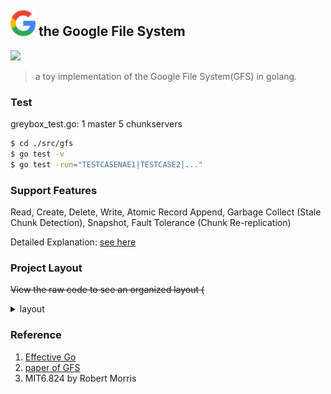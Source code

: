 ## <img src="docs/static/icon.png" width="40"> the Google File System

![](https://img.shields.io/badge/language-Go-blue)

> a toy implementation of the Google File System(GFS) in golang.

### Test

greybox_test.go: 1 master 5 chunkservers 


```bash
$ cd ./src/gfs
$ go test -v 
$ go test -run="TESTCASENAE1|TESTCASE2|..."
```



### Support Features

Read, Create, Delete, Write, Atomic Record Append, Garbage Collect (Stale Chunk Detection), Snapshot, Fault Tolerance (Chunk Re-replication)

Detailed Explanation: [see here](./docs/notes.md)

### Project Layout 

~~View the raw code to see an organized layout (~~

<details>
    <summary>layout</summary>
<p>


.
├── README.md
├── docs
│   ├── GFS.pdf
│   ├── config.md
│   ├── notes.md
│   └── static
│       ├── consist.png
│       ├── icon.png
│       ├── layout.png
│       └── pipeline.png
├── servers.txt
└── src
    ├── gfs
    │   ├── chunkserver
    │   │   ├── chunkserver.go
    │   │   └── download_buffer.go
    │   ├── client
    │   │   └── client.go
    │   ├── cmd
    │   │   └── main.go
    │   ├── common.go
    │   ├── go.mod
    │   ├── go.sum
    │   ├── graybox_test.go
    │   ├── master
    │   │   ├── chunk_manager.go
    │   │   ├── chunkserver_manager.go
    │   │   ├── master.go
    │   │   └── namesapce_manager.go
    │   ├── rpc_structs.go
    │   └── util
    │       ├── array_set.go
    │       └── util.go
    └── gfs_stress
        ├── atomic_append_success.go
        ├── cmd
        │   ├── center
        │   │   └── stress_center.go
        │   └── node
        │       └── stress_node.go
        ├── consistency_write_success.go
        ├── fault_tolerance.go
        ├── go.mod
        └── stress.go
</p>
</details>


### Reference

1.  [Effective Go](https://go.dev/doc/effective_go)
2.  [paper of GFS](https://research.google.com/archive/gfs-sosp2003.pdf)​
3.  MIT6.824 by Robert Morris
